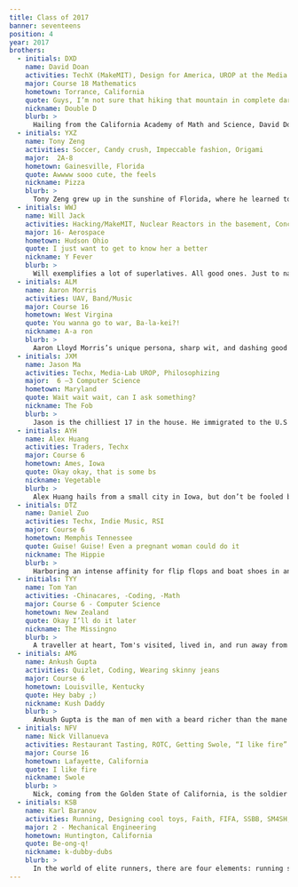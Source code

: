 ```yaml
---
title: Class of 2017
banner: seventeens
position: 4
year: 2017
brothers:
  - initials: DXD
    name: David Doan
    activities: TechX (MakeMIT), Design for America, UROP at the Media Lab
    major: Course 18 Mathematics
    hometown: Torrance, California
    quote: Guys, I’m not sure that hiking that mountain in complete darkness is a good idea
    nickname: Double D
    blurb: >
      Hailing from the California Academy of Math and Science, David Doan's perfect date involves a delicious dinner, a romantic walk around a beautiful city, followed by a night of debauchery. The well-dressed Double D is not only a burgeoning Mechanical Engineer, but also an incredibly down-to-earth guy with a knack for nailing the dry humor that's characteristic of PKT.
  - initials: YXZ
    name: Tony Zeng
    activities: Soccer, Candy crush, Impeccable fashion, Origami
    major:  2A-8
    hometown: Gainesville, Florida
    quote: Awwww sooo cute, the feels
    nickname: Pizza
    blurb: >
      Tony Zeng grew up in the sunshine of Florida, where he learned to speak softly and carry a big stick, to square enormous numbers in his head, and to flip that glorious hair of his back and forth. He’s a Southern gentleman in every sense of the word, a caring, well-mannered, well-dressed guy who you can go to whenever you need anything. There’s a reason he has a fan page on Facebook with hundreds of dedicated followers; he’s one of those guys that it’s impossible not to like.
  - initials: WWJ
    name: Will Jack
    activities: Hacking/MakeMIT, Nuclear Reactors in the basement, Concerts and having a good time.
    major: 16- Aerospace
    hometown: Hudson Ohio
    quote: I just want to get to know her a better
    nickname: Y Fever
    blurb: >
      Will exemplifies a lot of superlatives. All good ones. Just to name some, he is, without doubt, the buffest, the tallest annnnnd thehandsome out of all the white guys in his pledge class. See a good looking white dude, yep, that could be Will Jack. Actually jokes. Will is in fact very hard to spot. To find him, look for big crowds of Asian girls and you just might find him jamming in the middle amongst his fangirls. In his spare time, Will can be found studying physics and building things. Like once, he built his basement into a nuclear reactor. Pretty sure he can also built a nuclear reactor into a basement. Or two. So yeah, if you are not a dude, you might find yourself naturally gravitating towards this young Ohio lad. But don't worry, it's just physics taking its course.
  - initials: ALM
    name: Aaron Morris
    activities: UAV, Band/Music
    major: Course 16
    hometown: West Virgina
    quote: You wanna go to war, Ba-la-kei?!
    nickname: A-a ron
    blurb: >
      Aaron Lloyd Morris’s unique persona, sharp wit, and dashing good looks were all forged from the intense, unrelenting jungle known only as West Virginia. One of the most enigmatic and exuberant bros you’ll find at PKT, Aaron has had a wide array of life experiences growing up in Charleston and is up for whatever the world throws at him next. If one day you are in need someone to PSET with, or someone to fish with, or someone to help you navigate the gun section at Walmart, Aaron will step up to the plate. Just remember to call him A-aron; he loves Key and Peele.
  - initials: JXM
    name: Jason Ma
    activities: Techx, Media-Lab UROP, Philosophizing
    major:  6 –3 Computer Science
    hometown: Maryland
    quote: Wait wait wait, can I ask something?
    nickname: The Fob
    blurb: >
      Jason is the chilliest 17 in the house. He immigrated to the U.S when he was 9 from the little town of Taishan China. Despite his foreign background, he is extremely interest in western philosophy. He will discuss a range of topic with you, ranging from the meaning of life to the fundamentals of mathematics. He might come off as a nerd but he is just a quirky little dude. He will ask you the weirdest questions but also the most meaningful ones. Jason never fails to have fun either; he is a brother that defines the definition of fun. So don’t be afraid to hit Jason up, he is always down.
  - initials: AYH
    name: Alex Huang
    activities: Traders, Techx
    major: Course 6
    hometown: Ames, Iowa
    quote: Okay okay, that is some bs
    nickname: Vegetable
    blurb: >
      Alex Huang hails from a small city in Iowa, but don’t be fooled by his small town nature. Alex is no softie.  He gets himself up every day at 7:00 am every day for rowing practice, and sleeps only late at night after going hard at games of League. On the weekends he can be found at meetings of MIT traders, honing his business skills and leaving his competitors unsatisfied. Because of his shy personality, Alex has often been described as a Mr. Ed character who doesn't speak to the general population. Deep down, though, Alex is a great brother who will never disappoint.
  - initials: DTZ
    name: Daniel Zuo
    activities: Techx, Indie Music, RSI
    major: Course 6
    hometown: Memphis Tennessee
    quote: Guise! Guise! Even a pregnant woman could do it
    nickname: The Hippie
    blurb: >
      Harboring an intense affinity for flip flops and boat shoes in any weather, Danny exemplifies true southern attire, sans salmon pants. Danny’s favorite activities include lifting heavy objects and putting them back down, losing to Kevin Wang at SPORTS!, and sleeping during the day. He’s one of the most spontaneous 17s, buying a ukulele for giggles, and walking 6.5 miles around Boston because he could. You’ll always have a good time with Danny.
  - initials: TYY
    name: Tom Yan
    activities: -Chinacares, -Coding, -Math
    major: Course 6 - Computer Science
    hometown: New Zealand
    quote: Okay I’ll do it later
    nickname: The Missingno
    blurb: >
      A traveller at heart, Tom's visited, lived in, and run away from tons of places, notably New Zealand, Canada, and course China. He may be the only Chinese person from New Zealand to survive a Canadian Winter. Tom is an "enjoyer of Asiany things" who also has an incredible work ethic, he regularly loads up his schedule with tons of difficult classes. Miraculously, he still find time to hang out, and will never disappoint when you’re looking for a laugh late on a Friday night social hour. Despite his extensive travels and experiences, Tom is young at heart. He will never need to buy anything from Forever 21.
  - initials: AMG
    name: Ankush Gupta
    activities: Quizlet, Coding, Wearing skinny jeans
    major: Course 6
    hometown: Louisville, Kentucky
    quote: Hey baby ;)
    nickname: Kush Daddy
    blurb: >
      Ankush Gupta is the man of men with a beard richer than the mane of the lion. He comes from the strange land of Louisville, Kentucky where fried chicken is staple. You will always see him around campus wearing a blue Quizlet shirt and skinny jeans. When he's not getting turnt up, he spends his time doing body rolls and pelvic thrusting random brothers that he sees around campus. You will also see him bench pressing at least 5 plates and squatting more than the gym has to offer. He's mad chill and will make your panties drop the instant you see him. Any eye contact will make you orgasm instantly. I warned you.
  - initials: NFV
    name: Nick Villanueva
    activities: Restaurant Tasting, ROTC, Getting Swole, “I like fire”
    major: Course 16
    hometown: Lafayette, California
    quote: I like fire
    nickname: Swole
    blurb: >
      Nick, coming from the Golden State of California, is the soldier of the house. Aspiring to be an air force pilot one day, he trains rigorously by day and studies diligently by night. He might not be the biggest kid on the block, but he is definitely the buffest 17s. He can out push-up you, out plank you, and probably just out muscle you. Although Nick is a soldier in training, he is the nicest guy you will ever meet. He is one of the most down to earth brother in the house, and one of the goofiest guy. Once you get to know him, you’ll soon see that he is obsesses with looking at FIRE. We just can’t figure out why.
  - initials: KSB
    name: Karl Baranov
    activities: Running, Designing cool toys, Faith, FIFA, SSBB, SM4SH, Being childish, Being childish
    major: 2 - Mechanical Engineering
    hometown: Huntington, California
    quote: Be-ong-q!
    nickname: k-dubby-dubs
    blurb: >
      In the world of elite runners, there are four elements: running speed, social skills, faith, and sanity. These elements are in constant conflict within every runner, and often directly oppose each other. Only the Avatar can master all four elements. Through his blazing speed, humor, strong faith, and pervasive mental clarity, Karl truly is the avatar. Descended from Chinese and Russian roots, this FIFA champ and He-Man enthusiast the member every group needs for balance.
---
```

